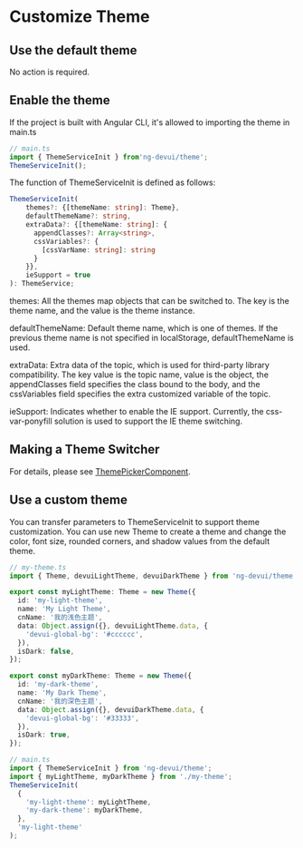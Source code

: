 # Customize Theme

## Use the default theme

No action is required.

## Enable the theme

If the project is built with Angular CLI, it's allowed to importing the theme in main.ts

```typescript
// main.ts
import { ThemeServiceInit } from'ng-devui/theme';
ThemeServiceInit();
```

The function of ThemeServiceInit is defined as follows:

```typescript
ThemeServiceInit(
    themes?: {[themeName: string]: Theme},
    defaultThemeName?: string,
    extraData?: {[themeName: string]: {
      appendClasses?: Array<string>,
      cssVariables?: {
        [cssVarName: string]: string
      }
    }},
    ieSupport = true
): ThemeService;
```

themes: All the themes map objects that can be switched to. The key is the theme name, and the value is the theme instance.

defaultThemeName: Default theme name, which is one of themes. If the previous theme name is not specified in localStorage, defaultThemeName is used.

extraData: Extra data of the topic, which is used for third-party library compatibility. The key value is the topic name, value is the object, the appendClasses field specifies the class bound to the body, and the cssVariables field specifies the extra customized variable of the topic.

ieSupport: Indicates whether to enable the IE support. Currently, the css-var-ponyfill solution is used to support the IE theme switching.

## Making a Theme Switcher

For details, please see [ThemePickerComponent](https://github.com/DevCloudFE/ng-devui/blob/master/src/app/theme-picker/theme-picker.component.ts).

## Use a custom theme

You can transfer parameters to ThemeServiceInit to support theme customization.
You can use new Theme to create a theme and change the color, font size, rounded corners, and shadow values from the default theme.

```typescript
// my-theme.ts
import { Theme, devuiLightTheme, devuiDarkTheme } from 'ng-devui/theme';

export const myLightTheme: Theme = new Theme({
  id: 'my-light-theme',
  name: 'My Light Theme',
  cnName: '我的浅色主题',
  data: Object.assign({}, devuiLightTheme.data, {
    'devui-global-bg': '#cccccc',
  }),
  isDark: false,
});

export const myDarkTheme: Theme = new Theme({
  id: 'my-dark-theme',
  name: 'My Dark Theme',
  cnName: '我的深色主题',
  data: Object.assign({}, devuiDarkTheme.data, {
    'devui-global-bg': '#33333',
  }),
  isDark: true,
});
```

```typescript
// main.ts
import { ThemeServiceInit } from 'ng-devui/theme';
import { myLightTheme, myDarkTheme } from './my-theme';
ThemeServiceInit(
  {
    'my-light-theme': myLightTheme,
    'my-dark-theme': myDarkTheme,
  },
  'my-light-theme'
);
```